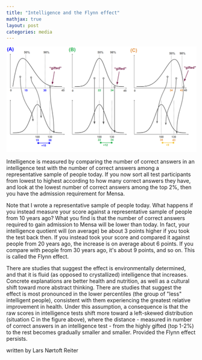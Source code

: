 ```yaml
---
title: "Intelligence and the Flynn effect"
mathjax: true
layout: post
categories: media
---
```


![flynn](/assets/flynn.png)

Intelligence is measured by comparing the number of correct answers in an intelligence test with the number of correct answers among a representative sample of people today. If you now sort all test participants from lowest to highest according to how many correct answers they have, and look at the lowest number of correct answers among the top 2%, then you have the admission requirement for Mensa.

Note that I wrote a representative sample of people today. What happens if you instead measure your score against a representative sample of people from 10 years ago? What you find is that the number of correct answers required to gain admission to Mensa will be lower than today. In fact, your intelligence quotient will (on average) be about 3 points higher if you took the test back then. If you instead took your score and compared it against people from 20 years ago, the increase is on average about 6 points. If you compare with people from 30 years ago, it's about 9 points, and so on. This is called the Flynn effect.

There are studies that suggest the effect is environmentally determined, and that it is fluid (as opposed to crystallized) intelligence that increases. Concrete explanations are better health and nutrition, as well as a cultural shift toward more abstract thinking. There are studies that suggest the effect is most pronounced in the lower percentiles (the group of "less" intelligent people), consistent with them experiencing the greatest relative improvement in health. Under this assumption, a consequence is that the raw scores in intelligence tests shift more toward a left-skewed distribution (situation C in the figure above), where the distance - measured in number of correct answers in an intelligence test - from the highly gifted (top 1-2%) to the rest becomes gradually smaller and smaller. Provided the Flynn effect persists.

written by Lars Nørtoft Reiter
